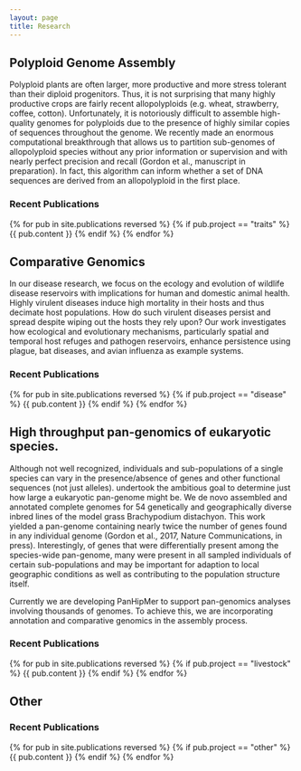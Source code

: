 ```yaml
---
layout: page
title: Research
---
```


## Polyploid Genome Assembly

Polyploid plants are often larger, more productive and more stress tolerant than their diploid progenitors. Thus, it is not surprising that many highly productive crops are fairly recent allopolyploids (e.g. wheat, strawberry, coffee, cotton). Unfortunately, it is notoriously difficult to assemble high-quality genomes for polyploids due to the presence of highly similar copies of sequences throughout the genome.
We recently made an enormous computational breakthrough that allows us to partition sub-genomes of allopolyploid species without any prior information or supervision and with nearly perfect precision and recall (Gordon et al., manuscript in preparation). In fact, this algorithm can inform whether a set of DNA sequences are derived from an allopolyploid in the first place. 

### Recent Publications
{% for pub in site.publications reversed %}
{% if pub.project == "traits" %}
  {{ pub.content }}
{% endif %}
{% endfor %}

## Comparative Genomics 

In our disease research, we focus on the ecology and evolution of wildlife disease reservoirs with implications for human and domestic animal health.  Highly virulent diseases induce high mortality in their hosts and thus decimate host populations. How do such virulent diseases persist and spread despite wiping out the hosts they rely upon? Our work investigates how ecological and evolutionary mechanisms, particularly spatial and temporal host refuges and pathogen reservoirs, enhance persistence using plague, bat diseases, and avian influenza as example systems.

### Recent Publications
{% for pub in site.publications reversed %}
{% if pub.project == "disease" %}
  {{ pub.content }}
{% endif %}
{% endfor %}

## High throughput pan-genomics of eukaryotic species. 

Although not well recognized, individuals and sub-populations of a single species can vary in the presence/absence of genes and other functional sequences (not just alleles).
undertook the ambitious goal to determine just how large a eukaryotic pan-genome might be. 
We de novo assembled and annotated complete genomes for 54 genetically and geographically diverse inbred lines of the model grass Brachypodium distachyon.
This work yielded a pan-genome containing nearly twice the number of genes found in any individual genome (Gordon et al., 2017, Nature Communications, in press). Interestingly, of genes that were differentially present among the species-wide pan-genome, many were present in all sampled individuals of certain sub-populations and may be important for adaption to local geographic conditions as well as contributing to the population structure itself.

Currently we are developing PanHipMer to support pan-genomics analyses involving thousands of genomes. To achieve this, we are incorporating annotation and comparative genomics in the assembly process. 

### Recent Publications
{% for pub in site.publications reversed %}
{% if pub.project == "livestock" %}
  {{ pub.content }}
{% endif %}
{% endfor %}

## Other

### Recent Publications
{% for pub in site.publications reversed %}
{% if pub.project == "other" %}
  {{ pub.content }}
{% endif %}
{% endfor %}
